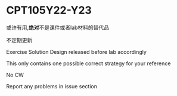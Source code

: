 # CPT105Y22-Y23
或许有用,**绝对**不是课件或者lab材料的替代品

不定期更新

Exercise Solution Design released before lab accordingly

This only contains one possible correct strategy for your reference

No CW

Report any problems in issue section
